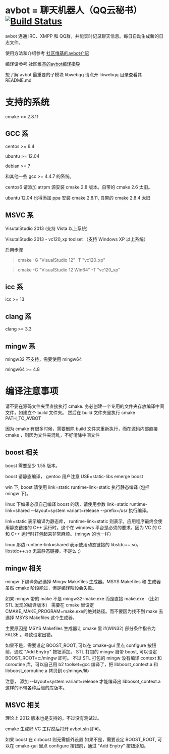#  avbot = 聊天机器人（QQ云秘书）[![Build Status](https://travis-ci.org/avplayer/avbot.png?branch=master)](https://travis-ci.org/avplayer/avbot)

avbot 连通 IRC、XMPP 和  QQ群，并能实时记录聊天信息。每日自动生成新的日志文件。

使用方法和介绍参考 [社区维基的avbot介绍](http://wiki.avplayer.org/avbot)

编译请参考 [社区维基的avbot编译指导](http://wiki.avplayer.org/%E7%BC%96%E8%AF%91avbot)

想了解 avbot 最重要的子模块 libwebqq 请点开 libwebqq 目录查看其 README.md

# 支持的系统 

cmake >= 2.8.11

## GCC 系

centos >= 6.4

ubuntu >= 12.04

debian >= 7

和其他一些 gcc >= 4.4.7 的系统。

centos6 请添加 atrpm 源安装 cmake 2.8 版本。自带的 cmake 2.6 太旧。

ubuntu 12.04 也得添加 ppa 安装 cmake 2.8.11, 自带的 cmake 2.8.4 太旧

## MSVC 系

VisutalStudio 2013 (支持 Vista 以上系统)

VisutalStudio 2013 - vc120_xp toolset （支持 Windows XP 以上系统）

 启用步骤 

  > cmake -G "VisualStudio 12" -T "vc120_xp"

  > cmake -G "VisualStudio 12 Win64" -T "vc120_xp"

## icc 系
  icc >= 13
  
## clang 系
  clang >= 3.3

## mingw 系

mingw32 不支持，需要使用 mingw64

mingw64 >= 4.8

# 编译注意事项

请不要在源码文件夹里直接执行 cmake. 务必创建一个专用的文件夹存放编译中间文件，如建立个 build 文件夹。
然后在 build 文件夹里执行 cmake PATH_TO_AVBOT

因为 cmake 有很多时候，需要删除 build 文件夹重新执行，而在源码内部直接 cmake ，则因为文件夹混乱，不好清除中间文件

## boost 相关

boost 需要至少 1.55 版本。 

boost 请静态编译， gentoo 用户注意 USE=static-libs emerge boost

win 下, boost 请使用 link=static runtime-link=static 执行静态编译 (包括 mingw 下)。

linux 下如果必须自己编译 boost 的话，请使用参数 link=static runtime-link=shared --layout=system variant=release --prefix=/usr 执行编译。

link=static 表示编译为静态库， runtime-link=static 则表示，应用程序最终会使用静态链接的 C++ 运行时。这个在 windows 平台是必须的要求。因为 VC 的 C 和 C++ 运行时打包起来非常麻烦。（mingw 的也一样）

linux 那边 runtime-link=shared 表示使用动态链接的 libstdc++.so， libstdc++.so 无需静态链接，不是么 ;)

## mingw 相关
mingw 下编译务必选择 Mingw Makefiles 生成器。MSYS Makefiles 和 生成器虽然 cmake 阶段能过，但是编译阶段会失败。

如果 mingw 带的 make 不是 mingw32-make.exe 而是直接 make.exe （比如 STL 发现的编译版本）
需要在 cmake 里设定 CMAKE_MAKE_PROGRAM=make.exe的绝对路径。而不要因为找不到 make 去选择 MSYS Makefiles 这个生成器。

主要原因是 MSYS Makefiles 生成器让 cmake 里 if(WIN32) 部分条件指令为 FALSE 。导致设定出错。

如果不是，需要设定 BOOST_ROOT, 可以在 cmake-gui 里点 configure 按钮前，通过 "Add Enytry" 按钮添加。
STL 打包的 mingw 自带 boost, 可以设定 BOOST_ROOT=c:/mingw 即可。
不过 STL 打包的 mingw 没有编译 context 和 coroutine 库，可以自己用 b2 toolset=gcc 编译了，把 libboost_context.a 和 libboost_coroutine.a 拷贝到 c:/mingw/lib

注意， 添加 --layout=system variant=release 才能编译出 libbosot_context.a 这样的不带各种后缀的库版本。

## MSVC 相关

理论上 2012 版本也是支持的，不过没有测试过。

cmake 生成好 VC 工程然后打开 avbot.sln 即可。

如果 boost 在 c:/boost 则无需额外设置
如果不是，需要设定 BOOST_ROOT, 可以在 cmake-gui 里点 configure 按钮前，通过 "Add Enytry" 按钮添加。
